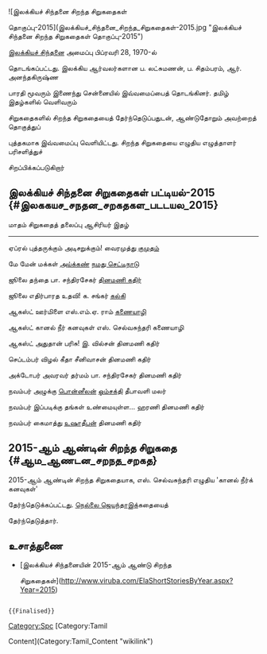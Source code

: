 ![இலக்கியச் சிந்தனை சிறந்த சிறுகதைகள்
தொகுப்பு-2015](இலக்கியச்_சிந்தனை_சிறந்த_சிறுகதைகள்-2015.jpg "இலக்கியச் சிந்தனை சிறந்த சிறுகதைகள் தொகுப்பு-2015")
[இலக்கியச் சிந்தனை](இலக்கியச்_சிந்தனை "wikilink") அமைப்பு பிப்ரவரி 28, 1970-ல்
தொடங்கப்பட்டது. இலக்கிய ஆர்வலர்களான ப. லட்சுமணன், ப. சிதம்பரம், ஆர். அனந்தகிருஷ்ண
பாரதி மூவரும் இணைந்து சென்னையில் இவ்வமைப்பைத் தொடங்கினர். தமிழ் இதழ்களில் வெளிவரும்
சிறுகதைகளில் சிறந்த சிறுகதையைத் தேர்ந்தெடுப்பதுடன், ஆண்டுதோறும் அவற்றைத் தொகுத்துப்
புத்தகமாக இவ்வமைப்பு வெளியிட்டது. சிறந்த சிறுகதையை எழுதிய எழுத்தாளர் பரிசளித்துச்
சிறப்பிக்கப்படுகிறார்

## இலக்கியச் சிந்தனை சிறுகதைகள் பட்டியல்-2015 {#இலககயச_சநதன_சறகதகள_படடயல_2015}

  மாதம்      சிறுகதைத் தலைப்பு              ஆசிரியர்                       இதழ்
  --------- ---------------------------- ----------------------------- ---------------------------------------------
  ஏப்ரல்      புத்தருக்கும் அடிசறுக்கும்!       வைரமுத்து                      [குமுதம்](குமுதம் "wikilink")
  மே        மேன் மக்கள்                     [அய்க்கண்](அய்க்கண் "wikilink")     [நமது செட்டிநாடு](நமது_செட்டிநாடு "wikilink")
  ஜூலை      தந்தை                         பா. சந்திரசேகர்                 [தினமணி கதிர்](தினமணி_கதிர் "wikilink")
  ஜூலை      எதிர்பாரத உதவி!               க. சங்கர்                       [கல்கி](கல்கி_(வார_இதழ்) "wikilink")
  ஆகஸ்ட்      ஊர்மிளை                       எஸ்.எம்.ஏ. ராம்                  [கணையாழி](கணையாழி "wikilink")
  ஆகஸ்ட்      கானல் நீர் கனவுகள்               எஸ். செல்வசுந்தரி                கணையாழி
  ஆகஸ்ட்      அதுதான் பரிசு!                இ. வில்சன்                      தினமணி கதிர்
  செப்டம்பர்   விழல்                         கீதா சீனிவாசன்                   தினமணி கதிர்
  அக்டோபர்    அவரவர் தர்மம்                   பா. சந்திரசேகர்                 தினமணி கதிர்
  நவம்பர்     அழுக்கு                       [பொன்னீலன்](பொன்னீலன் "wikilink")   [ஓம்சக்தி](ஓம்சக்தி "wikilink") தீபாவளி மலர்
  நவம்பர்     இப்படிக்கு தங்கள் உண்மையுள்ள\...   ஹரணி                          தினமணி கதிர்
  நவம்பர்     கைமாத்து                      [உஷாதீபன்](உஷாதீபன் "wikilink")   தினமணி கதிர்

## 2015-ஆம் ஆண்டின் சிறந்த சிறுகதை {#ஆம_ஆணடன_சறநத_சறகத}

2015-ஆம் ஆண்டின் சிறந்த சிறுகதையாக, எஸ். செல்வசுந்தரி எழுதிய 'கானல் நீர்க் கனவுகள்'
தேர்ந்தெடுக்கப்பட்டது. [நெல்லை ஜெயந்தாஇக](நெல்லை_ஜெயந்தா "wikilink")்கதையைத்
தேர்ந்தெடுத்தார்.

## உசாத்துணை

-   [இலக்கியச் சிந்தனையின் 2015-ஆம் ஆண்டு சிறந்த
    சிறுகதைகள்](http://www.viruba.com/ElaShortStoriesByYear.aspx?Year=2015)

```{=mediawiki}
{{Finalised}}
```
[Category:Spc](Category:Spc "wikilink") [Category:Tamil
Content](Category:Tamil_Content "wikilink")
